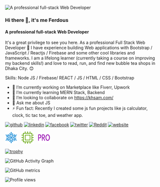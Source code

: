 
![A professional full-stack Web Developer](https://scontent.fdac27-1.fna.fbcdn.net/v/t39.30808-6/387103066_837856924392435_2497778408582865827_n.png?stp=dst-png_p720x720&_nc_cat=111&ccb=1-7&_nc_sid=52f669&_nc_ohc=_BTa24T8qAQAX9v13wQ&_nc_ht=scontent.fdac27-1.fna&oh=00_AfBpw-mlDodnMi8tiDklWnv2nl5yfMJ5XyRZP-JtHRdo4g&oe=6525F425)
### Hi there 👋, it's me Ferdous
#### A professional full-stack Web Developer


It's a great privilege to see you here. As a professional Full Stack Web Developer 🚀 I have experience building Web applications with Bootstrap / JavaScript / Reactjs / Firebase and some other cool libraries and frameworks. I am a lifelong learner (currently taking a course on improving my backend skills!) and love to read, run, and find new bubble tea shops in Dhaka City. 😊

Skills: Node JS / Firebase/ REACT / JS / HTML / CSS / Bootstrap

- 🔭 I’m currently working on Marketplace like Fiverr, Upwork 
- 🌱 I’m currently learning MERN Stack, Backend 
- 👯 I’m looking to collaborate on https://khsam.com/ 
- 💬 Ask me about JS 
- ⚡ Fun fact: Recently I created some js fun projects like js calculator, clock, tic tac toe, and weather app. 


[<img src='https://cdn.jsdelivr.net/npm/simple-icons@3.0.1/icons/github.svg' alt='github' height='40'>](https://github.com/Ferdousmohammed)  [<img src='https://cdn.jsdelivr.net/npm/simple-icons@3.0.1/icons/linkedin.svg' alt='linkedin' height='40'>](https://www.linkedin.com/in/ferdous-mohammad-/)  [<img src='https://cdn.jsdelivr.net/npm/simple-icons@3.0.1/icons/facebook.svg' alt='facebook' height='40'>](https://www.facebook.com/ferdous7.mohammad)  [<img src='https://cdn.jsdelivr.net/npm/simple-icons@3.0.1/icons/twitter.svg' alt='twitter' height='40'>](https://twitter.com/FerdousMohamm11)  [<img src='https://cdn.jsdelivr.net/npm/simple-icons@3.0.1/icons/reddit.svg' alt='Reddit' height='40'>](https://www.reddit.com/user/Stunning-Lie-733)  [<img src='https://cdn.jsdelivr.net/npm/simple-icons@3.0.1/icons/icloud.svg' alt='website' height='40'>](https://khsam.com/)  

<a href='https://archiveprogram.github.com/'><img src='https://raw.githubusercontent.com/acervenky/animated-github-badges/master/assets/acbadge.gif' width='40' height='40'></a> <a href='https://docs.github.com/en/developers'><img src='https://raw.githubusercontent.com/acervenky/animated-github-badges/master/assets/devbadge.gif' width='40' height='40'></a> <a href='https://github.com/pricing'><img src='https://raw.githubusercontent.com/acervenky/animated-github-badges/master/assets/pro.gif' width='40' height='40'></a> 

[![trophy](https://github-profile-trophy.vercel.app/?username=https://github.com/Ferdousmohammed)](https://github.com/ryo-ma/github-profile-trophy)

![GitHub Activity Graph](https://activity-graph.herokuapp.com/graph?username=https://github.com/Ferdousmohammed)  

![GitHub metrics](https://metrics.lecoq.io/https://github.com/Ferdousmohammed)  

![Profile views](https://gpvc.arturio.dev/https://github.com/Ferdousmohammed)  
